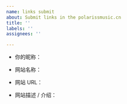 ```yaml
---
name: links submit
about: Submit links in the polarissmusic.cn
title: ''
labels: ''
assignees: ''

---
```


- 你的昵称：

- 网站名称：

- 网站 URL：

- 网站描述 / 介绍：
